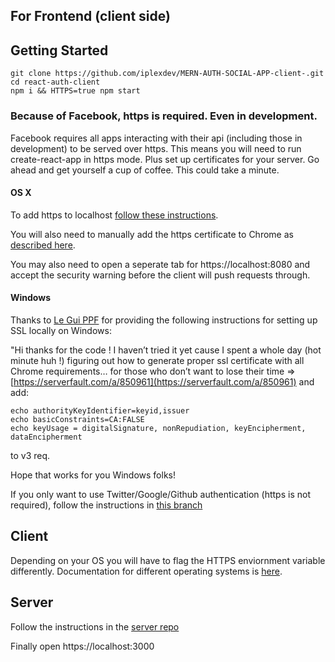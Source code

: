 ## For Frontend (client side)
## Getting Started

```
git clone https://github.com/iplexdev/MERN-AUTH-SOCIAL-APP-client-.git
cd react-auth-client
npm i && HTTPS=true npm start
```

### Because of Facebook, https is required. Even in development. 
Facebook requires all apps interacting with their api (including those in development) to be served over https.  This means you will need to run create-react-app in https mode. Plus set up certificates for your server. Go ahead and get yourself a cup of coffee. This could take a minute.

#### OS X
To add https to localhost [follow these instructions](https://medium.freecodecamp.org/how-to-get-https-working-on-your-local-development-environment-in-5-minutes-7af615770eec).

You will also need to manually add the https certificate to Chrome as [described here](https://www.comodo.com/support/products/authentication_certs/setup/mac_chrome.php).

You may also need to open a seperate tab for https://localhost:8080 and accept the security warning before the client will push requests through.

#### Windows
Thanks to [Le Gui PPF](https://medium.com/@guillaume.bottius) for providing the following instructions for setting up SSL locally on Windows:

"Hi thanks for the code ! I haven’t tried it yet cause I spent a whole day (hot minute huh !) figuring out how to generate proper ssl certificate with all Chrome requirements… for those who don’t want to lose their time => [https://serverfault.com/a/850961](https://serverfault.com/a/850961) and add:

```
echo authorityKeyIdentifier=keyid,issuer
echo basicConstraints=CA:FALSE
echo keyUsage = digitalSignature, nonRepudiation, keyEncipherment, dataEncipherment
```

to v3 req.

Hope that works for you Windows folks!

If you only want to use Twitter/Google/Github authentication (https is not required), follow the instructions in [this branch](https://github.com/funador/react-auth-client/tree/twitter-auth)

## Client

Depending on your OS you will have to flag the HTTPS enviornment variable differently. Documentation for different operating systems is [here](https://facebook.github.io/create-react-app/docs/using-https-in-development). 

## Server

Follow the instructions in the [server repo](https://github.com/iplexdev/MERN-AUTH-SCOIAL-APP-server-.git)

Finally open https://localhost:3000
